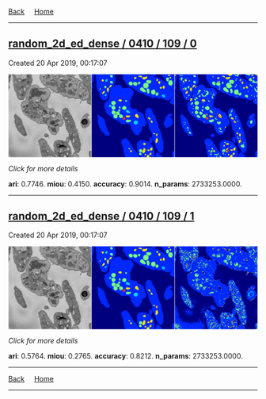 
[Back](..)&nbsp;&nbsp;&nbsp;&nbsp;&nbsp;[Home](https://leapmanlab.github.io/snapshots)

---

<div class="summary"><a href="0"><h2>random_2d_ed_dense / 0410 / 109 / 0</h2></a><p>Created 20 Apr 2019, 00:17:07
</p><a href="0"><img src="0/media/summary.png" align="center"></a><p>
<i>Click for more details</i>
</p></div>

**ari**: 0.7746. **miou**: 0.4150. **accuracy**: 0.9014. **n_params**: 2733253.0000. 

---

<div class="summary"><a href="1"><h2>random_2d_ed_dense / 0410 / 109 / 1</h2></a><p>Created 20 Apr 2019, 00:17:07
</p><a href="1"><img src="1/media/summary.png" align="center"></a><p>
<i>Click for more details</i>
</p></div>

**ari**: 0.5764. **miou**: 0.2765. **accuracy**: 0.8212. **n_params**: 2733253.0000. 

---

[Back](..)&nbsp;&nbsp;&nbsp;&nbsp;&nbsp;[Home](https://leapmanlab.github.io/snapshots)

---